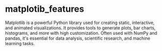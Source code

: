 # matplotib_features
Matplotlib is a powerful Python library used for creating static, interactive, and animated visualizations. It provides tools to generate plots, bar charts, histograms, and more with high customization. Often used with NumPy and pandas, it's essential for data analysis, scientific research, and machine learning tasks.
